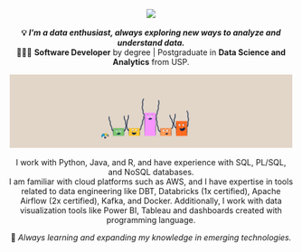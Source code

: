 <!--header-->
<p align="center">
  <img src="https://readme-typing-svg.demolab.com/?lines=Hi! I'm Júlia! 👋🏻; Nice to meet ya 🥳&font=Poiret+One&&color=FFFFFF&center=true&width=200&height=50&duration=4000&pause=1000">
</p>

<!--bio-->
<p align="center">
  <b>💡 <i>I'm a data enthusiast, always exploring new ways to analyze and understand data.</i></b>
    <br>👩🏼‍🎓 <b>Software Developer</b> by degree | Postgraduate in <b>Data Science and Analytics</b> from USP.
</p>

<p align="center">
  <img src="https://github.com/jcostaa1/jcostaa1/blob/main/images/graph.gif" width=500>
</p>

<!--skills and tools-->
<p align="center">
I work with Python, Java, and R, and have experience with SQL, PL/SQL, and NoSQL databases. 
<br>I am familiar with cloud platforms such as AWS, and I have expertise in tools related to data engineering like DBT, Databricks (1x certified), Apache Airflow (2x certified), Kafka, and Docker. Additionally, I work with data visualization tools like Power BI, Tableau and dashboards created with programming language.</br>
</p>

<p align="center">
  🌱 <i>Always learning and expanding my knowledge in emerging technologies.</i>
</p>
